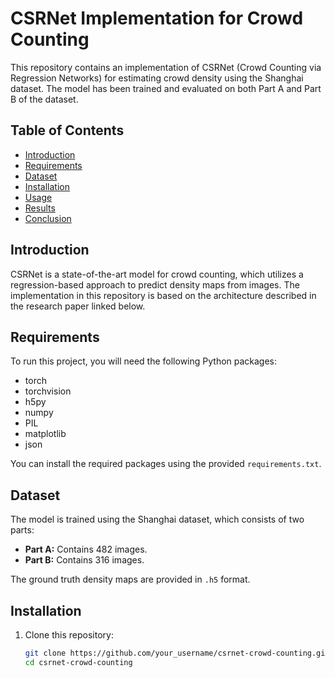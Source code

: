 # CSRNet Implementation for Crowd Counting

This repository contains an implementation of CSRNet (Crowd Counting via Regression Networks) for estimating crowd density using the Shanghai dataset. The model has been trained and evaluated on both Part A and Part B of the dataset.

## Table of Contents

- [Introduction](#introduction)
- [Requirements](#requirements)
- [Dataset](#dataset)
- [Installation](#installation)
- [Usage](#usage)
- [Results](#results)
- [Conclusion](#conclusion)


## Introduction

CSRNet is a state-of-the-art model for crowd counting, which utilizes a regression-based approach to predict density maps from images. The implementation in this repository is based on the architecture described in the research paper linked below.

## Requirements

To run this project, you will need the following Python packages:

- torch
- torchvision
- h5py
- numpy
- PIL
- matplotlib
- json

You can install the required packages using the provided `requirements.txt`.

## Dataset

The model is trained using the Shanghai dataset, which consists of two parts:
- **Part A:** Contains 482 images.
- **Part B:** Contains 316 images.

The ground truth density maps are provided in `.h5` format.

## Installation

1. Clone this repository:
   ```bash
   git clone https://github.com/your_username/csrnet-crowd-counting.git
   cd csrnet-crowd-counting
